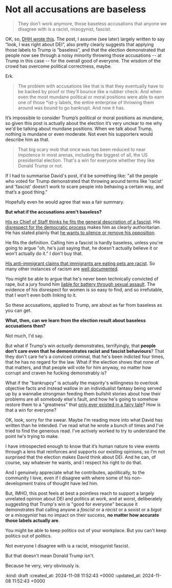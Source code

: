 Not all accusations are baseless
================================

> They don’t work anymore, those baseless accusations that anyone we disagree with is a racist, misogynist, fascist.

OK, so, [DHH wrote this][]. The post, I assume (see later) largely written to say “look, I was right about DEI”, also pretty clearly suggests that applying those labels to Trump is “baseless”, and that the election demonstrated that people now see through a noisy minority throwing those accusations -- at Trump in this case -- for the overall good of everyone. The wisdom of the crowd has overcome political correctness, maybe.

Erk.

> The problem with accusations like that is that they eventually have to be backed by proof or they'll bounce like a rubber check. And when even the most mundane political or moral positions were able to earn one of those *ist-y labels, the entire enterprise of throwing them around was bound to go bankrupt. And now it has.

It’s impossible to consider Trump’s political or moral positions as mundane, so given this post is actually about the election it’s very unclear to me why we'd be talking about mundane positions. When we talk about Trump, nothing is mundane or even moderate. Not even his supporters would describe him as that.

> That big scary mob that once was has been reduced to near impotence in most arenas, including the biggest of all, the US presidential election. That's a win for everyone whether they like Donald Trump or not.

If I had to summarise David's post, it'd be something like: "all the people who voted for Trump demonstrated that throwing around terms like 'racist' and 'fascist' doesn’t work to scare people into behaving a certain way, and that’s a good thing." 

Hopefully even he would agree that was a fair summary.

**But what if the accusations aren't baseless?**

[His ex Chief of Staff thinks he fits the general description of a fascist](https://www.theguardian.com/us-news/2024/nov/04/is-trump-a-fascist). His [disrespect for the democratic process](https://edition.cnn.com/2024/11/03/politics/trump-dark-closing-message/index.html) makes him as clearly authoritarian. He has stated plainly that [he wants to silence or remove his opposition](https://abcnews.go.com/Politics/trumps-enemy-threat-spurs-critics-alarm-authoritarian-shift/story?id=114816374).

He fits the definition. Calling him a fascist is hardly baseless, unless you're going to argue "oh, he's just saying that, he doesn't actually believe it or won't actually do it." I don't buy that.

[His anti-immigrant claims that immigrants are eating pets are racist](https://www.theguardian.com/us-news/2024/sep/14/neo-nazis-springfield-ohio-haitian-immigrants). So many other instances of racism are [well documented](https://www.nytimes.com/interactive/2018/01/15/opinion/leonhardt-trump-racist.html).

You might be able to argue that he's never been technically convicted of rape, but a jury found him [liable for battery through sexual assault](https://www.newsweek.com/fact-check-was-donald-trump-found-guilty-rape-1799935). The evidence of his disrespect for women is so easy to find, and so irrefutable, that I won't even both linking to it.

So these accusations, applied to Trump, are about as far from baseless as you can get. 

**What, then, can we learn from the election result about baseless accusations then?**

Not much, I'd say.

But what if Trump's win _actually_ demonstrates, terrifyingly, that **people don’t care even that he demonstrates racist and fascist behaviours**? That they don't care he's a conviced criminal, that he's been indicted four times, that he has no regard for the law. What if the election shows that none of that matters, and that people will vote for him anyway, no matter how corrupt and craven he fucking demonstrably is?

What if the "bankrupcy" is actually the majority's willingness to overlook objective facts and instead wallow in an individualist fantasy being served up by a wannabe strongman feeding them bullshit stories about how their problems are all somebody else's fault, and how he's going to somehow restore them to a "greatness" that [only ever existed in a fairy tale](https://time.com/6261476/bootstrapping-myth-new-american-dream/)? How is that a win for everyone?

OK, look, sorry for the swear. Maybe I'm reading more into what David has written than he intended. I've read what he wrote a bunch of times and I've tried to find the generous read. I've actively worked to try to understand the point he's trying to make.

I have introspected enough to know that it’s human nature to view events through a lens that reinforces and supports our existing opinions, so I’m not surprised that the election makes David think about DEI. And he can, of course, say whatever he wants, and I respect his right to do that.

And I genuinely appreciate what he contributes, apolitically, to the community I love, even if I disagree with where some of his non-development trains of thought have led him.


But, IMHO, this post feels at best a pointless reach to support a largely unrelated opinion about DEI and politics at work, and at worst, deliberately suggesting that Trump's win is "good for everyone" because it demonstrates that calling anyone a _fascist_ or a _racist_ or a _sexist_ or a _bigot_ or a _misogynist_ has no impact on their success, **no matter how accurate those labels actually are**.

You might be able to keep politics out of your workplace. But you can't keep politics out of politics. 

Not everyone I disagree with is a racist, misogynist fascist. 

But that doesn't mean Donald Trump isn't. 

Because he very, very obviously is.

[DHH wrote this]: https://archive.ph/2024.11.06-174442/https://world.hey.com/dhh/the-spells-are-spent-beaa675b

:kind: draft
:created_at: 2024-11-08 11:52:43 +0000
:updated_at: 2024-11-08 11:52:43 +0000
